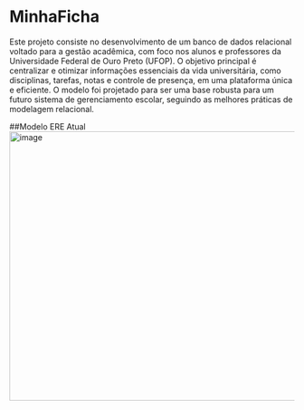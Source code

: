 # MinhaFicha
Este projeto consiste no desenvolvimento de um banco de dados relacional voltado para a gestão acadêmica, com foco nos alunos e professores da Universidade Federal de Ouro Preto (UFOP). O objetivo principal é centralizar e otimizar informações essenciais da vida universitária, como disciplinas, tarefas, notas e controle de presença, em uma plataforma única e eficiente.
O modelo foi projetado para ser uma base robusta para um futuro sistema de gerenciamento escolar, seguindo as melhores práticas de modelagem relacional.

##Modelo ERE Atual
<img width="903" height="476" alt="image" src="https://github.com/user-attachments/assets/4f55cd29-22d2-4fee-b23b-78f5118cb523" />
